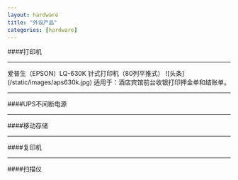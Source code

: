 ```yaml
---
layout: hardware
title: "外设产品"
categories: [hardware]
---
```

####打印机
<hr/>
爱普生（EPSON）LQ-630K 针式打印机（80列平推式）
![头条](/static/images/aps630k.jpg)
适用于：酒店宾馆前台收银打印押金单和结账单。
<hr/>
####UPS不间断电源
<hr/>
####移动存储
<hr/>
####复印机
<hr/>
####扫描仪
